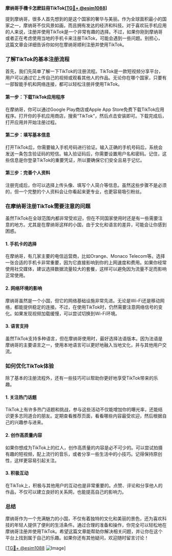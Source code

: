 **摩纳哥手機卡怎麽註冊TikTok[[TG💪+ @esim1088](https://t.me/s/esim1088)]**

提到摩纳哥，很多人首先想到的是这个国家的奢华与美丽。作为全球面积最小的国家之一，摩纳哥不仅风景如画，而且拥有发达的经济和科技。对于喜欢玩手机应用的人来说，注册并使用TikTok是一个非常有趣的选择。不过，如果你刚到摩纳哥或者正在考虑使用当地的手机卡来注册TikTok，可能会遇到一些问题。别担心，这篇文章会详细告诉你如何在摩纳哥顺利注册并使用TikTok。

### 了解TikTok的基本注册流程

首先，我们先简单了解一下TikTok的注册流程。TikTok是一款短视频分享平台，用户可以通过它上传自己的视频或观看其他人的作品。无论你在哪个国家，只要有一部智能手机和网络连接，都可以轻松注册并使用TikTok。

#### 第一步：下载TikTok应用程序
在摩纳哥，你可以通过Google Play商店或Apple App Store免费下载TikTok应用程序。打开你的手机应用商店，搜索“TikTok”，然后点击安装即可。下载完成后，打开应用并开始注册过程。

#### 第二步：填写基本信息
打开TikTok后，你需要输入手机号码进行验证。输入正确的手机号码后，系统会发送一条包含验证码的短信。输入验证码后，你需要设置用户名和密码。记住，这些信息是你登录TikTok的重要凭证，所以要确保它们安全且易于记忆。

#### 第三步：完善个人资料
注册完成后，你可以选择上传头像、填写个人简介等信息。虽然这些步骤不是必须的，但一个完整的个人资料会让你看起来更专业，也更容易吸引粉丝。

### 在摩纳哥注册TikTok需要注意的问题

虽然TikTok在全球范围内都非常受欢迎，但在不同国家使用时还是有一些需要注意的地方。尤其是在摩纳哥这样的小国，由于文化和语言的差异，可能会让你感到困惑。

#### 1. 手机卡的选择
在摩纳哥，有几家主要的电信运营商，比如Orange、Monaco Telecom等。选择一张合适的手机卡非常重要，因为它直接影响到你的上网速度和费用。如果你经常使用社交媒体，建议选择数据流量较大的套餐，这样可以避免因为流量不足而影响正常使用。

#### 2. 网络环境的影响
摩纳哥虽然是一个小国，但它的网络基础设施非常先进。无论是Wi-Fi还是移动网络，都能提供稳定的连接。不过，在使用TikTok时，仍然需要注意网络信号的变化。如果发现视频加载缓慢，可以尝试切换到Wi-Fi环境。

#### 3. 语言支持
虽然TikTok支持多种语言，但在摩纳哥使用时，最好选择法语版本。因为法语是摩纳哥的主要语言之一，使用本地语言可以更好地融入当地文化，并与其他用户交流。

### 如何优化TikTok体验

除了基本的注册流程外，还有一些技巧可以帮助你更好地享受TikTok带来的乐趣。

#### 1. 关注热门话题
TikTok上有许多热门话题和挑战，参与这些活动不仅能增加你的曝光率，还能结识更多志同道合的朋友。定期查看推荐页面，看看哪些内容最受欢迎，然后根据自己的兴趣参与进来。

#### 2. 创作高质量内容
如果你想成为TikTok上的红人，创作高质量的内容是必不可少的。可以尝试拍摄有趣的短视频，配上流行的音乐，或者分享一些生活中的小技巧。记得保持原创性，这样更容易引起关注。

#### 3. 积极互动
在TikTok上，积极与其他用户的互动也是非常重要的。点赞、评论和分享他人的作品，不仅可以建立良好的关系网，也能提高自己的影响力。

### 总结

摩纳哥作为一个充满魅力的小国，不仅有着独特的文化和美丽的景色，还为喜欢科技的年轻人提供了便利的生活条件。通过合理的准备和操作，你完全可以轻松地在摩纳哥注册并使用TikTok。希望这篇文章能帮助你解决相关问题，并让你在这个平台上找到属于自己的乐趣。如果你还有其他疑问，欢迎随时留言讨论！

[[TG💪+ @esim1088](https://t.me/s/esim1088) ![Image](https://i.postimg.cc/4NQfJmqS/Snipaste-2025-05-13-00-14-12.png)]